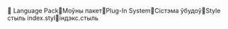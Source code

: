       Language Pack   Моўны пакет   Plug-In System   Сістэма ўбудоў   Style
   стыль
   index.styl   індэкс.стыль